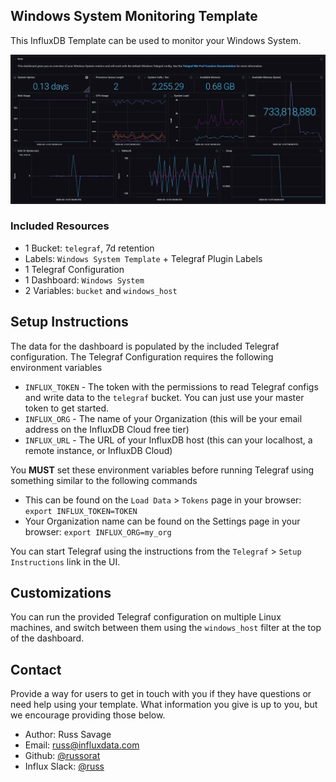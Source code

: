 ## Windows System Monitoring Template

This InfluxDB Template can be used to monitor your Windows System.

![Windows System Dashboard Screenshot](img/windows_system_dashboard.png)

### Included Resources

- 1 Bucket: `telegraf`, 7d retention
- Labels: `Windows System Template` + Telegraf Plugin Labels
- 1 Telegraf Configuration
- 1 Dashboard: `Windows System`
- 2 Variables: `bucket` and `windows_host`

## Setup Instructions
    
  The data for the dashboard is populated by the included Telegraf configuration. The Telegraf Configuration requires the following environment variables
    
  - `INFLUX_TOKEN` - The token with the permissions to read Telegraf configs and write data to the `telegraf` bucket. You can just use your master token to get started.
  - `INFLUX_ORG` - The name of your Organization (this will be your email address on the InfluxDB Cloud free tier)
  - `INFLUX_URL` - The URL of your InfluxDB host (this can your localhost, a remote instance, or InfluxDB Cloud)

  You **MUST** set these environment variables before running Telegraf using something similar to the following commands
    
  - This can be found on the `Load Data` > `Tokens` page in your browser: `export INFLUX_TOKEN=TOKEN`
  - Your Organization name can be found on the Settings page in your browser: `export INFLUX_ORG=my_org`

  You can start Telegraf using the instructions from the `Telegraf` > `Setup Instructions` link in the UI.

## Customizations

You can run the provided Telegraf configuration on multiple Linux machines, and switch between them using the `windows_host` filter at the top of the dashboard.

## Contact

Provide a way for users to get in touch with you if they have questions or need help using your template. What information you give is up to you, but we encourage providing those below.

- Author: Russ Savage
- Email: russ@influxdata.com
- Github: [@russorat](https://github.com/russorat)
- Influx Slack: [@russ](https://influxdata.com/slack)